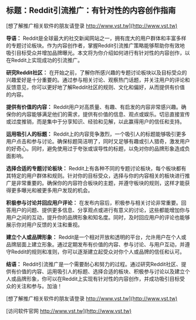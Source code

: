 ## **标题：Reddit引流推广：有针对性的内容创作指南**

[想了解推广相关软件的朋友请登录 http://www.vst.tw](http://www.vst.tw)

**导语：**
Reddit是全球最大的社交新闻网站之一，拥有庞大的用户群体和丰富多样的专题讨论板块。作为内容创作者，掌握Reddit引流推广策略能够帮助你有效地吸引目标受众并增加品牌曝光。本文将为你介绍如何进行有针对性的内容创作，以在Reddit上实现成功的引流推广。

**研究Reddit社区：**
在开始之前，了解你所感兴趣的专题讨论板块以及目标受众的兴趣爱好是十分重要的。通过参与相关讨论、观察热门话题，并关注用户的评论和反馈意见，你可以更好地了解Reddit社区的规则、文化和偏好，从而提供有价值的内容。

**提供有价值的内容：**
Reddit用户对高质量、有趣、有启发的内容非常感兴趣。确保你的内容能够满足他们的需求，提供有价值的信息、观点或娱乐。切忌直接宣传或过度推销，而是集中于分享知识、经验和见解，以此赢得用户的信任和支持。

**运用吸引人的标题：**
Reddit上的内容竞争激烈，一个吸引人的标题能够吸引更多用户点击和参与讨论。确保标题简洁明了，同时又足够有趣或引人猎奇，激发用户的好奇心。同时，避免使用过于夸张或误导性的标题，以免对你的品牌形象造成负面影响。

**选择合适的专题讨论板块：**
Reddit上有各种不同的专题讨论板块，每个板块都有其特定的用户群体和规则。针对你的目标受众，选择与你的内容相关的板块进行推广是非常重要的。确保你的内容符合板块的主题，并遵守板块的规则，这样才能获得更多曝光和被更多用户发现的机会。

**积极参与讨论并回应用户评论：**
在发布内容后，积极参与相关讨论非常重要。回答用户的问题、提供更多信息、分享观点或进行有意义的讨论，这些都能增加你与用户之间的互动，提升你的品牌形象和知名度。同时，及时回应用户的评论也能够展示你对用户反馈的关注和重视。

**建立个人或品牌形象：**
Reddit是一个相对开放和透明的平台，允许用户在个人或品牌层面上建立形象。通过定期发布有价值的内容、参与讨论、与用户互动，并遵守Reddit的规则和准则，你可以逐渐建立起受众对你个人或品牌的信任和认可。

**结语：**
Reddit引流推广是一个需要耐心和努力的过程。通过研究Reddit社区、提供有价值的内容、运用吸引人的标题、选择合适的板块、积极参与讨论以及建立个人或品牌形象，你可以在Reddit上实现有针对性的内容创作，并成功吸引目标受众的关注和参与。加油！

[想了解推广相关软件的朋友请登录 http://www.vst.tw](http://www.vst.tw)


[访问软件官网 http://www.vst.tw](http://www.vst.tw)
